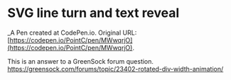 # SVG line turn and text reveal
 _A Pen created at CodePen.io. Original URL: [https://codepen.io/PointC/pen/MWwqrjO](https://codepen.io/PointC/pen/MWwqrjO).

 This is an answer to a GreenSock forum question.
https://greensock.com/forums/topic/23402-rotated-div-width-animation/